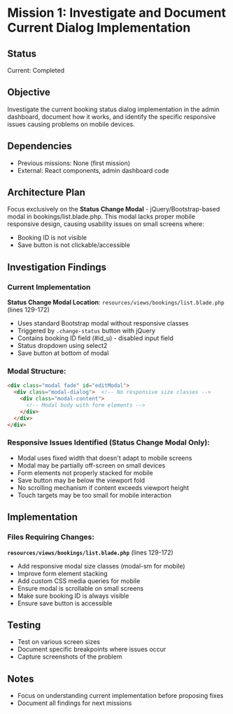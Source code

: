 # Mission 1: Investigate and Document Current Dialog Implementation

## Status
Current: Completed

## Objective
Investigate the current booking status dialog implementation in the admin dashboard, document how it works, and identify the specific responsive issues causing problems on mobile devices.

## Dependencies
- Previous missions: None (first mission)
- External: React components, admin dashboard code

## Architecture Plan
Focus exclusively on the **Status Change Modal** - jQuery/Bootstrap-based modal in bookings/list.blade.php.
This modal lacks proper mobile responsive design, causing usability issues on small screens where:
- Booking ID is not visible
- Save button is not clickable/accessible

## Investigation Findings

### Current Implementation
**Status Change Modal Location**: `resources/views/bookings/list.blade.php` (lines 129-172)
- Uses standard Bootstrap modal without responsive classes
- Triggered by `.change-status` button with jQuery
- Contains booking ID field (#id_u) - disabled input field
- Status dropdown using select2
- Save button at bottom of modal

### Modal Structure:
```html
<div class="modal fade" id="editModal">
  <div class="modal-dialog">  <!-- No responsive size classes -->
    <div class="modal-content">
      <!-- Modal body with form elements -->
    </div>
  </div>
</div>
```

### Responsive Issues Identified (Status Change Modal Only):
- Modal uses fixed width that doesn't adapt to mobile screens
- Modal may be partially off-screen on small devices
- Form elements not properly stacked for mobile
- Save button may be below the viewport fold
- No scrolling mechanism if content exceeds viewport height
- Touch targets may be too small for mobile interaction

## Implementation
### Files Requiring Changes:
**`resources/views/bookings/list.blade.php`** (lines 129-172)
- Add responsive modal size classes (modal-sm for mobile)
- Improve form element stacking
- Add custom CSS media queries for mobile
- Ensure modal is scrollable on small screens
- Make sure booking ID is always visible
- Ensure save button is accessible

## Testing
- Test on various screen sizes
- Document specific breakpoints where issues occur
- Capture screenshots of the problem

## Notes
- Focus on understanding current implementation before proposing fixes
- Document all findings for next missions